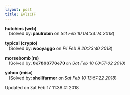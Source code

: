 ```yaml
---
layout: post
title: EvlzCTF
---
```


<!--break-->

**hutchins (web)**  
&nbsp;&nbsp;&nbsp;(Solved by: **paulrobin** on _Sat Feb 10 04:34:04 2018_)  
  
**typical (crypto)**  
&nbsp;&nbsp;&nbsp;(Solved by: **wooyaggo** on _Fri Feb  9 20:23:40 2018_)  
  
**morsebomb (re)**  
&nbsp;&nbsp;&nbsp;(Solved by: **0x7866776e73** on _Sat Feb 10 08:57:02 2018_)  
  
**yahoo (misc)**  
&nbsp;&nbsp;&nbsp;(Solved by: **shellfarmer** on _Sat Feb 10 13:57:22 2018_)  
  


Updated on Sat Feb 17 11:38:31 2018

